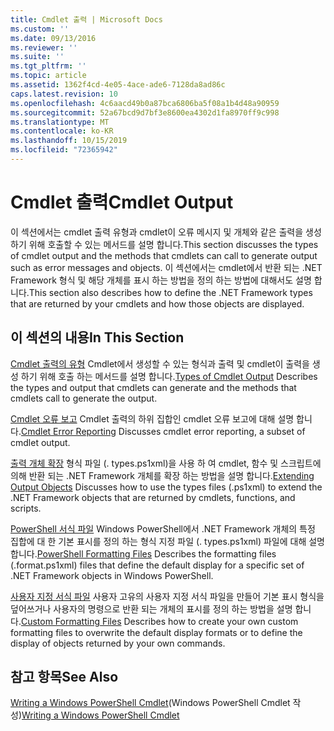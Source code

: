 ```yaml
---
title: Cmdlet 출력 | Microsoft Docs
ms.custom: ''
ms.date: 09/13/2016
ms.reviewer: ''
ms.suite: ''
ms.tgt_pltfrm: ''
ms.topic: article
ms.assetid: 1362f4cd-4e05-4ace-ade6-7128da8ad86c
caps.latest.revision: 10
ms.openlocfilehash: 4c6aacd49b0a87bca6806ba5f08a1b4d48a90959
ms.sourcegitcommit: 52a67bcd9d7bf3e8600ea4302d1fa8970ff9c998
ms.translationtype: MT
ms.contentlocale: ko-KR
ms.lasthandoff: 10/15/2019
ms.locfileid: "72365942"
---
```

# <a name="cmdlet-output"></a><span data-ttu-id="07d5c-102">Cmdlet 출력</span><span class="sxs-lookup"><span data-stu-id="07d5c-102">Cmdlet Output</span></span>

<span data-ttu-id="07d5c-103">이 섹션에서는 cmdlet 출력 유형과 cmdlet이 오류 메시지 및 개체와 같은 출력을 생성 하기 위해 호출할 수 있는 메서드를 설명 합니다.</span><span class="sxs-lookup"><span data-stu-id="07d5c-103">This section discusses the types of cmdlet output and the methods that cmdlets can call to generate output such as error messages and objects.</span></span> <span data-ttu-id="07d5c-104">이 섹션에서는 cmdlet에서 반환 되는 .NET Framework 형식 및 해당 개체를 표시 하는 방법을 정의 하는 방법에 대해서도 설명 합니다.</span><span class="sxs-lookup"><span data-stu-id="07d5c-104">This section also describes how to define the .NET Framework types that are returned by your cmdlets and how those objects are displayed.</span></span>

## <a name="in-this-section"></a><span data-ttu-id="07d5c-105">이 섹션의 내용</span><span class="sxs-lookup"><span data-stu-id="07d5c-105">In This Section</span></span>

<span data-ttu-id="07d5c-106">[Cmdlet 출력의 유형](./types-of-cmdlet-output.md) Cmdlet에서 생성할 수 있는 형식과 출력 및 cmdlet이 출력을 생성 하기 위해 호출 하는 메서드를 설명 합니다.</span><span class="sxs-lookup"><span data-stu-id="07d5c-106">[Types of Cmdlet Output](./types-of-cmdlet-output.md) Describes the types and output that cmdlets can generate and the methods that cmdlets call to generate the output.</span></span>

<span data-ttu-id="07d5c-107">[Cmdlet 오류 보고](./cmdlet-error-reporting.md) Cmdlet 출력의 하위 집합인 cmdlet 오류 보고에 대해 설명 합니다.</span><span class="sxs-lookup"><span data-stu-id="07d5c-107">[Cmdlet Error Reporting](./cmdlet-error-reporting.md) Discusses cmdlet error reporting, a subset of cmdlet output.</span></span>

<span data-ttu-id="07d5c-108">[출력 개체 확장](./extending-output-objects.md) 형식 파일 (. types.ps1xml)을 사용 하 여 cmdlet, 함수 및 스크립트에 의해 반환 되는 .NET Framework 개체를 확장 하는 방법을 설명 합니다.</span><span class="sxs-lookup"><span data-stu-id="07d5c-108">[Extending Output Objects](./extending-output-objects.md) Discusses how to use the types files (.ps1xml) to extend the .NET Framework objects that are returned by cmdlets, functions, and scripts.</span></span>

<span data-ttu-id="07d5c-109">[PowerShell 서식 파일](../format/powershell-formatting-files.md) Windows PowerShell에서 .NET Framework 개체의 특정 집합에 대 한 기본 표시를 정의 하는 형식 지정 파일 (. types.ps1xml) 파일에 대해 설명 합니다.</span><span class="sxs-lookup"><span data-stu-id="07d5c-109">[PowerShell Formatting Files](../format/powershell-formatting-files.md) Describes the formatting files (.format.ps1xml) files that define the default display for a specific set of .NET Framework objects in Windows PowerShell.</span></span>

<span data-ttu-id="07d5c-110">[사용자 지정 서식 파일](./custom-formatting-files.md) 사용자 고유의 사용자 지정 서식 파일을 만들어 기본 표시 형식을 덮어쓰거나 사용자의 명령으로 반환 되는 개체의 표시를 정의 하는 방법을 설명 합니다.</span><span class="sxs-lookup"><span data-stu-id="07d5c-110">[Custom Formatting Files](./custom-formatting-files.md) Describes how to create your own custom formatting files to overwrite the default display formats or to define the display of objects returned by your own commands.</span></span>

## <a name="see-also"></a><span data-ttu-id="07d5c-111">참고 항목</span><span class="sxs-lookup"><span data-stu-id="07d5c-111">See Also</span></span>

<span data-ttu-id="07d5c-112">[Writing a Windows PowerShell Cmdlet](./writing-a-windows-powershell-cmdlet.md)(Windows PowerShell Cmdlet 작성)</span><span class="sxs-lookup"><span data-stu-id="07d5c-112">[Writing a Windows PowerShell Cmdlet](./writing-a-windows-powershell-cmdlet.md)</span></span>
